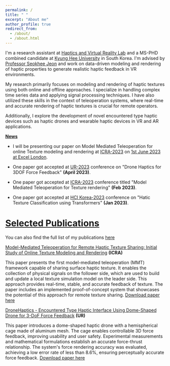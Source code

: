 ```yaml
---
permalink: /
title: " "
excerpt: "About me"
author_profile: true
redirect_from: 
  - /about/
  - /about.html
---
```


I'm a research assistant at [Haptics and Virtual Reality Lab](http://haptics.khu.ac.kr/) and a MS-PHD combined candidate at [Kyung Hee University](https://www.khu.ac.kr/eng/main/index.do) in South Korea. I'm advised by [Professor Seokhee Jeon](http://haptics.khu.ac.kr/jeon/) and work on data-driven modeling and rendering of haptic properties to generate realistic haptic feedback in VR environments. 

My research primarily focuses on modeling and rendering of haptic textures using both online and offline approaches. I specialize in handling complex time series data and applying signal processing techniques. I have also utilized these skills in the context of teleoperation systems, where real-time and accurate rendering of haptic textures is crucial for remote operators.

Additionally, I explore the development of novel encountered type haptic devices such as haptic drones and wearable haptic devices in VR and AR applications.



**<u>News</u>**

- I will be presenting our paper on Model Mediated Teleoperation for online Texture modeling and rendering at [ICRA-2023](https://www.icra2023.org/) on [1st June,2023 at Excel London](https://www.icra2023.org/programme-1fc3).

- One paper got accepted at [UR-2023](https://2023.ubiquitousrobots.org/) conference on "Drone Haptics for 3DOF Force Feedback"  **(April 2023)**.

- One paper got accepted at [ICRA-2023](https://www.icra2023.org/) conference titled "Model Mediated Teleoperation for Texture rendering" **(Feb 2023)**.

- One paper got accepted at [HCI Korea-2023](https://hcikorea.org/) conference on "Hatic Texture Classification using Transformers" **(Jan 2023)**.



**<u>Selected Publications</u>**
======
You can also find the full list of my publications [here](https://mudassir-awan.github.io/publications/)


[Model-Mediated Teleoperation for Remote Haptic Texture Sharing: Initial Study of Online Texture Modeling and Rendering](https://mudassir-awan.github.io/publications/teleoperation)  **(ICRA)** 

This paper presents the first model-mediated teleoperation (MMT) framework capable of sharing surface haptic texture. It enables the collection of physical signals on the follower side, which are used to build and update a local texture simulation model on the leader side. This approach provides real-time, stable, and accurate feedback of texture. The paper includes an implemented proof-of-concept system that showcases the potential of this approach for remote texture sharing.
[Download paper here](http://mudassir-awan.github.io/files/MMT.pdf)

[DroneHaptics - Encountered Type Haptic Interface Using Dome-Shaped Drone for 3-DoF Force Feedback](https://mudassir-awan.github.io/publications/drone) **(UR)** 

This paper introduces a dome-shaped haptic drone with a hemispherical cage made of aluminum mesh. The cage enables controllable 3D force feedback, improving usability and user safety. Experimental measurements and mathematical formulations establish an accurate force-thrust relationship. The system's force rendering accuracy was evaluated, achieving a low error rate of less than 8.6%, ensuring perceptually accurate force feedback. [Download paper here](http://mudassir-awan.github.io/files/DroneHaptics.pdf)
